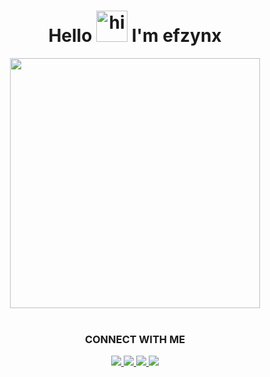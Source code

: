 <h1 align="center">Hello <img src="https://user-images.githubusercontent.com/1303154/88677602-1635ba80-d120-11ea-84d8-d263ba5fc3c0.gif" width="50px" alt="hi"> I'm efzynx</h1>

<p align="center">
  <a href="https://instagram.com/efzyn_">
    <img src="https://i.ibb.co/LZ9QtBx/photo-2022-05-14-19-06-30.jpg" width="400px">
  </a> <br> <br>
</p>

<div align="center">
<p>

### CONNECT WITH ME
  <a href="https://www.facebook.com/RedTripper"> <img src="https://img.shields.io/badge/Facebook-%234267B2.svg?&style=for-the-badge&logo=facebook&logoColor=white"> </a>
  <a href="https://t.me/efzynn"> <img src="https://img.shields.io/badge/Telegram-%230088cc.svg?&style=for-the-badge&logo=telegram&logoColor=white"> </a>
  <a href="https://instagram.com/efzyn_"> <img src="https://img.shields.io/badge/Instagram-E4405F?style=for-the-badge&logo=instagram&logoColor=white"> </a>
  <a href="https://wa.me/6285156724122"> <img src="https://img.shields.io/badge/WhatsApp-25D366?style=for-the-badge&logo=whatsapp&logoColor=white"> </a>
</p>
</div>